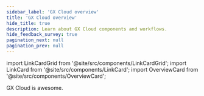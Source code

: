 ```yaml
---
sidebar_label: 'GX Cloud overview'
title: 'GX Cloud overview'
hide_title: true
description: Learn about GX Cloud components and workflows.
hide_feedback_survey: true
pagination_next: null
pagination_prev: null
---
```


import LinkCardGrid from '@site/src/components/LinkCardGrid';
import LinkCard from '@site/src/components/LinkCard';
import OverviewCard from '@site/src/components/OverviewCard';

<OverviewCard title={frontMatter.title}>
  GX Cloud is awesome.
</OverviewCard>

<LinkCardGrid>
  <LinkCard topIcon label="GX Cloud components" description="Learn about GX Cloud components." to="/cloud/overview/gx_cloud_components" icon="/img/workflow_icon.svg"/>

  <LinkCard topIcon label="Deploy the GX Agent" description="Explore the data validation workflow in GX Cloud." to="/cloud/overview/gx_cloud_workflow" icon="/img/workflow_icon.svg"/>
</LinkCardGrid>